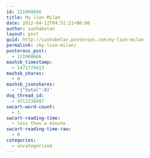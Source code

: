 ```yaml
---
id: 121968666
title: My lion Milan
date: 2012-04-12T04:51:21+00:00
author: sashabelan
layout: post
guid: http://sashabelan.posterous.com/my-lion-milan
permalink: /my-lion-milan/
posterous_post:
  - 121968666
mashsb_timestamp:
  - 1471774413
mashsb_shares:
  - 0
mashsb_jsonshares:
  - '{"total":0}'
dsq_thread_id:
  - 4711538497
swcart-word-count:
  - 1
swcart-reading-time:
  - less then a minute
swcart-reading-time-raw:
  - 0
categories:
  - uncategorized
---
```

[](http://instagr.am/p/JTojRRn5Ux/)